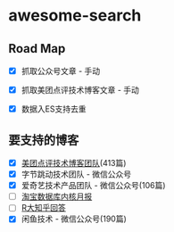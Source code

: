 # awesome-search


## Road Map

- [x] 抓取公众号文章 - 手动
- [x] 抓取美团点评技术博客文章 - 手动
- [x] 数据入ES支持去重


## 要支持的博客

- [x] [美团点评技术博客团队](https://tech.meituan.com/)(413篇)
- [x] 字节跳动技术团队 - 微信公众号
- [x] 爱奇艺技术产品团队 - 微信公众号(106篇)
- [ ] [淘宝数据库内核月报](http://mysql.taobao.org/monthly/)
- [ ] [R大知乎回答](https://www.zhihu.com/people/rednaxelafx/answers)
- [x] 闲鱼技术 - 微信公众号(190篇)
